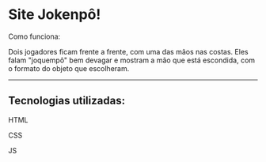 <h1>Site Jokenpô!</h1>
<p>Como funciona:</p>
<p>Dois jogadores ficam frente a frente, com uma das mãos nas costas. Eles falam "joquempô" bem devagar e mostram a mão que está escondida, com o formato do objeto que escolheram.</p>
<hr>
<h2>Tecnologias utilizadas:</h2>
<p>HTML</p>
<p>CSS</p>
<p>JS</p>
<p></p>
